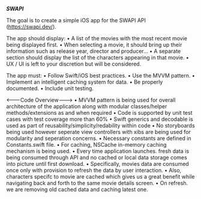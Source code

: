 
*******SWAPI*******

The goal is to create a simple iOS app for the SWAPI API (https://swapi.dev/).

The app should display:
• A list of the movies with the most recent movie being displayed first.
• When selecting a movie, it should bring up their information such as release year,
director and producer…
• A separate section should display the list of the characters appearing in that movie.
• UX / UI is left to your discretion but will be considered.

The app must:
• Follow Swift/iOS best practices.
• Use the MVVM pattern.
• Implement an intelligent caching system for data.
• Be properly documented.
• Include unit testing.

<---Code Overview--->
• MVVM pattern is being used for overall architecture of the application along with modular classes/helper methods/extensions as and when required
• Code is supported by unit test cases with test coverage more than 60%
• Swift generics and decodable is used as part of reusability/simplicity/redability within code
• No storyboards being used however seperate view controllers with xibs are being used for modularity and seperation concerns.
• Necessary constants are defined in Constants.swift file.
• For caching, NSCache in-memory caching mechanism is being used.
• Every time application launches. fresh data is being consumed through API and no cached or local data storage comes into picture until first download.
• Specifically,  movies data are consumed once only with provision to refresh the data by user interaction.
• Also,  characters specifc to movie are cached which gives us a great benefit while navigating back and forth to the same movie details screen.
• On refresh. we are removing old cached data and caching latest one.








